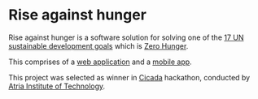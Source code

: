# Rise against hunger

Rise against hunger is a software solution for solving one of the [17 UN sustainable development goals](https://sdgs.un.org/goals) which is [Zero Hunger](https://sdgs.un.org/goals/goal2).

This comprises of a [web application](https://rise-against-hunger.vercel.app/) and a [mobile app](./app).

This project was selected as winner in [Cicada](http://cicadaise.tech/) hackathon, conducted by [Atria Institute of Technology](https://atria.edu/home.php).
